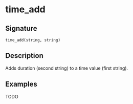 # time_add

## Signature

`time_add(string, string)`

## Description

Adds duration (second string) to a time value (first string).

## Examples

TODO

